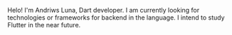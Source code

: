 
Helo! I'm Andriws Luna, Dart developer.
I am currently looking for technologies or frameworks for backend in the language. I intend to study Flutter in the near future.
<!---
andriwsluna/andriwsluna is a ✨ special ✨ repository because its `README.md` (this file) appears on your GitHub profile.
You can click the Preview link to take a look at your changes.
--->
